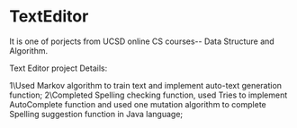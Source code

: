# TextEditor
It is one of porjects from UCSD online CS courses-- Data Structure and Algorithm. 

Text Editor project Details:

1\Used Markov algorithm to train text and implement auto-text generation function; 
2\Completed Spelling checking function, used Tries to implement AutoComplete function and used one mutation algorithm to complete Spelling suggestion function in Java language;

